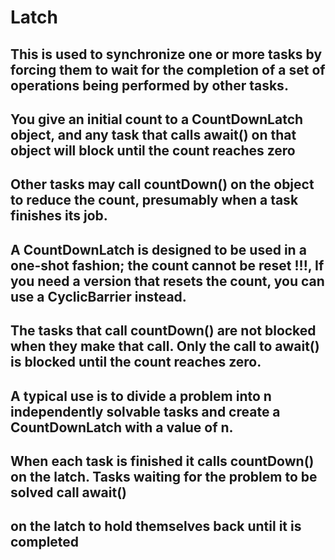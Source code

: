 # Latch
## This is used to synchronize one or more tasks by forcing them to wait for the completion of a set of operations being performed by other tasks.
## You give an initial count to a CountDownLatch object, and any task that calls await() on that object will block until the count reaches zero
## Other tasks may call countDown() on the object to reduce the count, presumably when a task finishes its job.
## A CountDownLatch is designed to be used in a one-shot fashion; the count cannot be reset !!!, If you need a version that resets the count, you can use a CyclicBarrier instead.
## The tasks that call countDown() are not blocked when they make that call. Only the call to await() is blocked until the count reaches zero.
## A typical use is to divide a problem into n independently solvable tasks and create a CountDownLatch with a value of n.
## When each task is finished it calls countDown() on the latch. Tasks waiting for the problem to be solved call await() 
## on the latch to hold themselves back until it is completed
